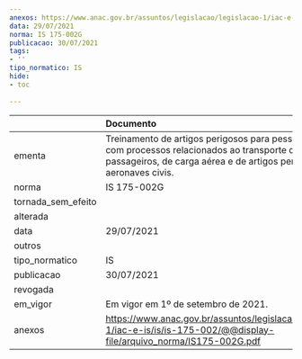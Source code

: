 ```yaml
---
anexos: https://www.anac.gov.br/assuntos/legislacao/legislacao-1/iac-e-is/is/is-175-002/@@display-file/arquivo_norma/IS175-002G.pdf
data: 29/07/2021
norma: IS 175-002G
publicacao: 30/07/2021
tags:
- ''
tipo_normatico: IS
hide: 
- toc 
 
---
```


|                    | Documento                                                                                                                                                                   |
|:-------------------|:----------------------------------------------------------------------------------------------------------------------------------------------------------------------------|
| ementa             | Treinamento de artigos perigosos para pessoal envolvido com processos relacionados ao transporte de passageiros, de carga aérea e de artigos perigosos por aeronaves civis. |
| norma              | IS 175-002G                                                                                                                                                                 |
| tornada_sem_efeito |                                                                                                                                                                             |
| alterada           |                                                                                                                                                                             |
| data               | 29/07/2021                                                                                                                                                                  |
| outros             |                                                                                                                                                                             |
| tipo_normatico     | IS                                                                                                                                                                          |
| publicacao         | 30/07/2021                                                                                                                                                                  |
| revogada           |                                                                                                                                                                             |
| em_vigor           | Em vigor em 1º de setembro de 2021.                                                                                                                                         |
| anexos             | https://www.anac.gov.br/assuntos/legislacao/legislacao-1/iac-e-is/is/is-175-002/@@display-file/arquivo_norma/IS175-002G.pdf                                                 |
